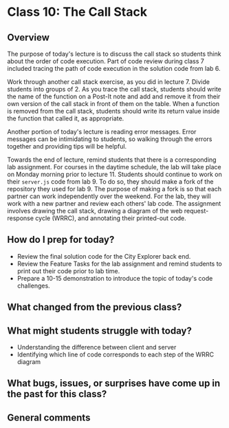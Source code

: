# Class 10: The Call Stack
 
## Overview

The purpose of today's lecture is to discuss the call stack so students think about the order of code execution. Part of code review during class 7 included tracing the path of code execution in the solution code from lab 6.

Work through another call stack exercise, as you did in lecture 7. Divide students into groups of 2. As you trace the call stack, students should write the name of the function on a Post-It note and add and remove it from their own version of the call stack in front of them on the table. When a function is removed from the call stack, students should write its return value inside the function that called it, as appropriate.

Another portion of today's lecture is reading error messages. Error messages can be intimidating to students, so walking through the errors together and providing tips will be helpful.

Towards the end of lecture, remind students that there is a corresponding lab assignment. For courses in the daytime schedule, the lab will take place on Monday morning prior to lecture 11. Students should continue to work on their `server.js` code from lab 9. To do so, they should make a fork of the repository they used for lab 9. The purpose of making a fork is so that each partner can work independently over the weekend. For the lab, they will work with a new partner and review each others' lab code. The assignment involves drawing the call stack, drawing a diagram of the web request-response cycle (WRRC), and annotating their printed-out code.

## How do I prep for today?

- Review the final solution code for the City Explorer back end. 
- Review the Feature Tasks for the lab assignment and remind students to print out their code prior to lab time.
- Prepare a 10-15 demonstration to introduce the topic of today's code challenges.

## What changed from the previous class?

## What might students struggle with today?

- Understanding the difference between client and server
- Identifying which line of code corresponds to each step of the WRRC diagram

## What bugs, issues, or surprises have come up in the past for this class?

## General comments
